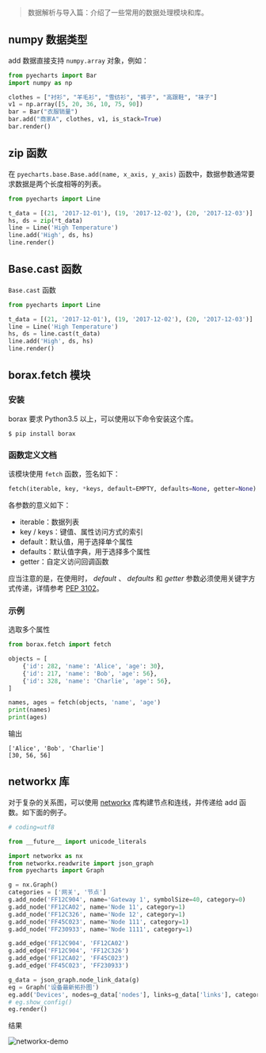 > 数据解析与导入篇：介绍了一些常用的数据处理模块和库。

## numpy 数据类型

add 数据直接支持 `numpy.array` 对象，例如：

```python
from pyecharts import Bar
import numpy as np

clothes = ["衬衫", "羊毛衫", "雪纺衫", "裤子", "高跟鞋", "袜子"]
v1 = np.array([5, 20, 36, 10, 75, 90])
bar = Bar("衣服销量")
bar.add("商家A", clothes, v1, is_stack=True)
bar.render()
```

## zip 函数

在 `pyecharts.base.Base.add(name, x_axis, y_axis)` 函数中，数据参数通常要求数据是两个长度相等的列表。

```python
from pyecharts import Line

t_data = [(21, '2017-12-01'), (19, '2017-12-02'), (20, '2017-12-03')]
hs, ds = zip(*t_data)
line = Line('High Temperature')
line.add('High', ds, hs)
line.render()
```

## Base.cast 函数

`Base.cast` 函数

```python
from pyecharts import Line

t_data = [(21, '2017-12-01'), (19, '2017-12-02'), (20, '2017-12-03')]
line = Line('High Temperature')
hs, ds = line.cast(t_data)
line.add('High', ds, hs)
line.render()
```



## borax.fetch 模块

### 安装

borax 要求 Python3.5 以上，可以使用以下命令安装这个库。

```shell
$ pip install borax
```

### 函数定义文档

该模块使用 `fetch` 函数，签名如下：

```python
fetch(iterable, key, *keys, default=EMPTY, defaults=None, getter=None)
```

各参数的意义如下：

- iterable：数据列表
- key / keys：键值、属性访问方式的索引
- default：默认值，用于选择单个属性
- defaults：默认值字典，用于选择多个属性
- getter：自定义访问回调函数

应当注意的是，在使用时， *default* 、 *defaults* 和 *getter* 参数必须使用关键字方式传递，详情参考 [PEP 3102](https://www.python.org/dev/peps/pep-3102/)。

### 示例

选取多个属性

```python
from borax.fetch import fetch

objects = [
    {'id': 282, 'name': 'Alice', 'age': 30},
    {'id': 217, 'name': 'Bob', 'age': 56},
    {'id': 328, 'name': 'Charlie', 'age': 56},
]

names, ages = fetch(objects, 'name', 'age')
print(names)
print(ages)
```

输出

```
['Alice', 'Bob', 'Charlie']
[30, 56, 56]
```

## networkx 库

对于复杂的关系图，可以使用 [networkx](https://github.com/networkx/networkx) 库构建节点和连线，并传递给 add 函数。如下面的例子。

```python
# coding=utf8

from __future__ import unicode_literals

import networkx as nx
from networkx.readwrite import json_graph
from pyecharts import Graph

g = nx.Graph()
categories = ['网关', '节点']
g.add_node('FF12C904', name='Gateway 1', symbolSize=40, category=0)
g.add_node('FF12CA02', name='Node 11', category=1)
g.add_node('FF12C326', name='Node 12', category=1)
g.add_node('FF45C023', name='Node 111', category=1)
g.add_node('FF230933', name='Node 1111', category=1)

g.add_edge('FF12C904', 'FF12CA02')
g.add_edge('FF12C904', 'FF12C326')
g.add_edge('FF12CA02', 'FF45C023')
g.add_edge('FF45C023', 'FF230933')

g_data = json_graph.node_link_data(g)
eg = Graph('设备最新拓扑图')
eg.add('Devices', nodes=g_data['nodes'], links=g_data['links'], categories=categories)
# eg.show_config()
eg.render()
```

结果

![networkx-demo](http://django-echarts.readthedocs.io/zh_CN/latest/_images/networkx-graph-demo.png)